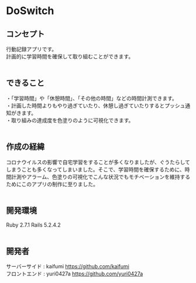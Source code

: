 # DoSwitch

## コンセプト
行動記録アプリです。  
計画的に学習時間を確保して取り組むことができます。<br><br>
## できること
・「学習時間」や「休憩時間」、「その他の時間」などの時間計測できます。  
・計画した時間よりもやり過ぎていたり、休憩し過ぎていたりするとプッシュ通知がきます。  
・取り組みの達成度を色塗りのように可視化できます。<br><br>
## 作成の経緯
コロナウイルスの影響で自宅学習をすることが多くなりましたが、ぐうたらしてしまうことも多くなってしまいました。そこで、学習時間を確保するために、時間計測やアラーム、色塗りの可視化でこんな状況でもモチベーションを維持するためにこのアプリの制作に至りました。<br><br>
## 開発環境
Ruby 2.7.1 
Rails 5.2.4.2<br><br>
## 開発者
サーバーサイド : kaifumi https://github.com/kaifumi <br>
フロントエンド : yuri0427a https://github.com/yuri0427a


